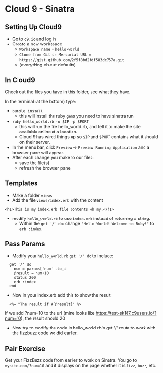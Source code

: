 # Cloud 9 - Sinatra

## Setting Up Cloud9
- Go to `c9.io` and log in
- Create a new workspace
  - `Workspace name` = `hello-world`
  - `Clone from Git or Mercurial URL` = `https://gist.github.com/2f5f8bd2fdf583dc757a.git`
  - (everything else at defaults)


## In Cloud9
Check out the files you have in this folder, see what they have.

In the terminal (at the bottom) type:
- `bundle install`
  - this will install the ruby `gem`s you need to have sinatra run
- `ruby hello_world.rb -o $IP -p $PORT`
  - this will run the file hello_world.rb, and tell it to make the site available online at a location.
  - Cloud 9 has wired things up so `$IP` and `$PORT` contains what it should on their server.
- In the menu bar, click `Preview` => `Preview Running Application` and a browser pane will appear.
- After each change you make to our files:
  - save the file(s)
  - refresh the browser pane

## Templates
- Make a folder `views`
- Add the file `views/index.erb` with the content
```
<h1>This is my index.erb file contents oh my.</h1>
```
- modify `hello_world.rb` to use `index.erb` instead of returning a string.
  - Within the `get '/' do`: change `"Hello World! Welcome to Ruby!"` to `erb :index`.

## Pass Params
- Modify your `hello_world.rb` `get '/' do` to include:

```
  get '/' do 
    num = params['num'].to_i
    @result = num+10
    status 200
    erb :index  
  end
```

- Now in your index.erb add this to show the result 

```
  <%= "The result if #{@result}" %>
```

If we add ?num=10 to the url (mine looks like https://test-sk187.c9users.io/?num=10), the result should 20


- Now try to modify the code in hello_world.rb's get '/' route to work with the fizzbuzz code we did earlier.


## Pair Exercise
Get your FizzBuzz code from earlier to work on Sinatra. You go to `mysite.com/?num=10` and it displays on the page whether it is `fizz`, `buzz`, etc.